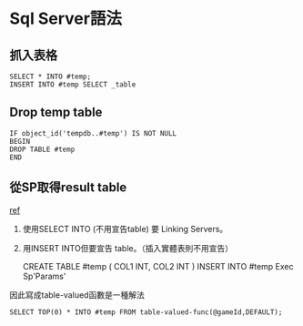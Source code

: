 # Sql Server語法

## 抓入表格

    SELECT * INTO #temp;
    INSERT INTO #temp SELECT _table

## Drop temp table

    IF object_id('tempdb..#temp') IS NOT NULL
    BEGIN
    DROP TABLE #temp
    END

## 從SP取得result table

[ref](https://stackoverflow.com/questions/653714/insert-results-of-a-stored-procedure-into-a-temporary-table)

1. 使用SELECT INTO (不用宣告table) 要 Linking Servers。
2. 用INSERT INTO但要宣告 table。（插入實體表則不用宣告）

    CREATE TABLE #temp
    (
        COL1 INT,
        COL2 INT
    )
    INSERT INTO #temp Exec Sp'Params'

因此寫成table-valued函數是一種解法

    SELECT TOP(0) * INTO #temp FROM table-valued-func(@gameId,DEFAULT);

